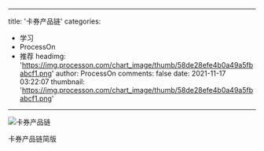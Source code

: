 
---
title: '卡券产品链'
categories: 
 - 学习
 - ProcessOn
 - 推荐
headimg: 'https://img.processon.com/chart_image/thumb/58de28efe4b0a49a5fbabcf1.png'
author: ProcessOn
comments: false
date: 2021-11-17 03:22:07
thumbnail: 'https://img.processon.com/chart_image/thumb/58de28efe4b0a49a5fbabcf1.png'
---

<div>   
<img class="thumb" alt="卡券产品链" src="https://img.processon.com/chart_image/thumb/58de28efe4b0a49a5fbabcf1.png" referrerpolicy="no-referrer">
<p>卡券产品链简版</p>  
</div>
            